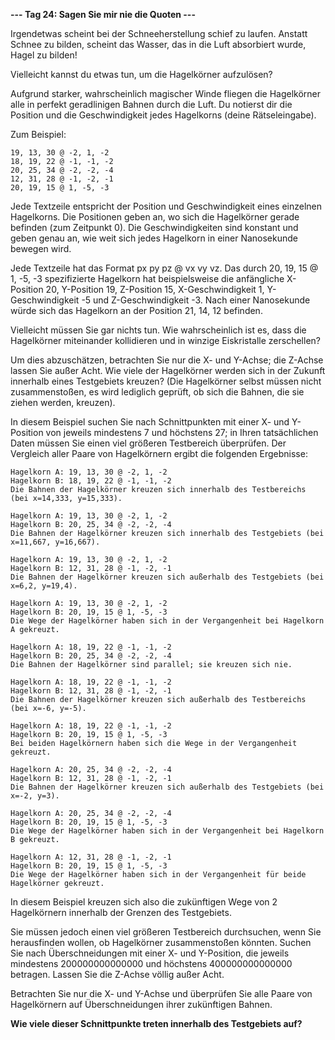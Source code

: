 **--- Tag 24: Sagen Sie mir nie die Quoten ---**

Irgendetwas scheint bei der Schneeherstellung schief zu laufen. Anstatt Schnee zu bilden, scheint das Wasser, das in die Luft absorbiert wurde, Hagel zu bilden!

Vielleicht kannst du etwas tun, um die Hagelkörner aufzulösen?

Aufgrund starker, wahrscheinlich magischer Winde fliegen die Hagelkörner alle in perfekt geradlinigen Bahnen durch die Luft. Du notierst dir die Position und
die Geschwindigkeit jedes Hagelkorns (deine Rätseleingabe).

Zum Beispiel:

```
19, 13, 30 @ -2, 1, -2
18, 19, 22 @ -1, -1, -2
20, 25, 34 @ -2, -2, -4
12, 31, 28 @ -1, -2, -1
20, 19, 15 @ 1, -5, -3
```

Jede Textzeile entspricht der Position und Geschwindigkeit eines einzelnen Hagelkorns. Die Positionen geben an, wo sich die Hagelkörner gerade befinden (zum
Zeitpunkt 0). Die Geschwindigkeiten sind konstant und geben genau an, wie weit sich jedes Hagelkorn in einer Nanosekunde bewegen wird.

Jede Textzeile hat das Format px py pz @ vx vy vz. Das durch 20, 19, 15 @ 1, -5, -3 spezifizierte Hagelkorn hat beispielsweise die anfängliche X-Position 20,
Y-Position 19, Z-Position 15, X-Geschwindigkeit 1, Y-Geschwindigkeit -5 und Z-Geschwindigkeit -3. Nach einer Nanosekunde würde sich das Hagelkorn an der
Position 21, 14, 12 befinden.

Vielleicht müssen Sie gar nichts tun. Wie wahrscheinlich ist es, dass die Hagelkörner miteinander kollidieren und in winzige Eiskristalle zerschellen?

Um dies abzuschätzen, betrachten Sie nur die X- und Y-Achse; die Z-Achse lassen Sie außer Acht. Wie viele der Hagelkörner werden sich in der Zukunft innerhalb
eines Testgebiets kreuzen? (Die Hagelkörner selbst müssen nicht zusammenstoßen, es wird lediglich geprüft, ob sich die Bahnen, die sie ziehen werden, kreuzen).

In diesem Beispiel suchen Sie nach Schnittpunkten mit einer X- und Y-Position von jeweils mindestens 7 und höchstens 27; in Ihren tatsächlichen Daten müssen Sie
einen viel größeren Testbereich überprüfen. Der Vergleich aller Paare von Hagelkörnern ergibt die folgenden Ergebnisse:

```
Hagelkorn A: 19, 13, 30 @ -2, 1, -2
Hagelkorn B: 18, 19, 22 @ -1, -1, -2
Die Bahnen der Hagelkörner kreuzen sich innerhalb des Testbereichs (bei x=14,333, y=15,333).

Hagelkorn A: 19, 13, 30 @ -2, 1, -2
Hagelkorn B: 20, 25, 34 @ -2, -2, -4
Die Bahnen der Hagelkörner kreuzen sich innerhalb des Testgebiets (bei x=11,667, y=16,667).

Hagelkorn A: 19, 13, 30 @ -2, 1, -2
Hagelkorn B: 12, 31, 28 @ -1, -2, -1
Die Bahnen der Hagelkörner kreuzen sich außerhalb des Testgebiets (bei x=6,2, y=19,4).

Hagelkorn A: 19, 13, 30 @ -2, 1, -2
Hagelkorn B: 20, 19, 15 @ 1, -5, -3
Die Wege der Hagelkörner haben sich in der Vergangenheit bei Hagelkorn A gekreuzt.

Hagelkorn A: 18, 19, 22 @ -1, -1, -2
Hagelkorn B: 20, 25, 34 @ -2, -2, -4
Die Bahnen der Hagelkörner sind parallel; sie kreuzen sich nie.

Hagelkorn A: 18, 19, 22 @ -1, -1, -2
Hagelkorn B: 12, 31, 28 @ -1, -2, -1
Die Bahnen der Hagelkörner kreuzen sich außerhalb des Testbereichs (bei x=-6, y=-5).

Hagelkorn A: 18, 19, 22 @ -1, -1, -2
Hagelkorn B: 20, 19, 15 @ 1, -5, -3
Bei beiden Hagelkörnern haben sich die Wege in der Vergangenheit gekreuzt.

Hagelkorn A: 20, 25, 34 @ -2, -2, -4
Hagelkorn B: 12, 31, 28 @ -1, -2, -1
Die Bahnen der Hagelkörner kreuzen sich außerhalb des Testgebiets (bei x=-2, y=3).

Hagelkorn A: 20, 25, 34 @ -2, -2, -4
Hagelkorn B: 20, 19, 15 @ 1, -5, -3
Die Wege der Hagelkörner haben sich in der Vergangenheit bei Hagelkorn B gekreuzt.

Hagelkorn A: 12, 31, 28 @ -1, -2, -1
Hagelkorn B: 20, 19, 15 @ 1, -5, -3
Die Wege der Hagelkörner haben sich in der Vergangenheit für beide Hagelkörner gekreuzt.
```

In diesem Beispiel kreuzen sich also die zukünftigen Wege von 2 Hagelkörnern innerhalb der Grenzen des Testgebiets.

Sie müssen jedoch einen viel größeren Testbereich durchsuchen, wenn Sie herausfinden wollen, ob Hagelkörner zusammenstoßen könnten. Suchen Sie nach
Überschneidungen mit einer X- und Y-Position, die jeweils mindestens 200000000000000 und höchstens 400000000000000 betragen.
Lassen Sie die Z-Achse völlig außer Acht.

Betrachten Sie nur die X- und Y-Achse und überprüfen Sie alle Paare von Hagelkörnern auf Überschneidungen ihrer zukünftigen Bahnen.

**Wie viele dieser Schnittpunkte treten innerhalb des Testgebiets auf?**